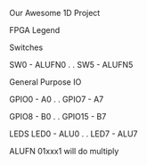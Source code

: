 Our Awesome 1D Project




FPGA Legend

Switches

SW0 - ALUFN0
.
.
SW5 - ALUFN5

General Purpose IO

GPIO0 - A0
.
.
GPIO7 - A7

GPIO8 - B0
.
.
GPIO15 - B7

LEDS
LED0 - ALU0
.
.
LED7 - ALU7



ALUFN 01xxx1 will do multiply